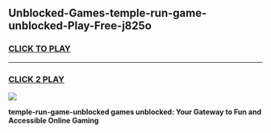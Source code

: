 
## Unblocked-Games-temple-run-game-unblocked-Play-Free-j825o
<h3>
<a href="https://premium76.site?title=temple-run-game-unblocked&ref=24M">CLICK TO PLAY</a></h3>
<hr>

<h3>
<a href="https://premium76.site?title=temple-run-game-unblocked&ref=24M">CLICK 2 PLAY</a>
  
</h3>

<a href="https://premium76.site?title=temple-run-game-unblocked&ref=24M"><img src="https://clearcache.store/games.png"></a>


**temple-run-game-unblocked games unblocked: Your Gateway to Fun and Accessible Online Gaming**
